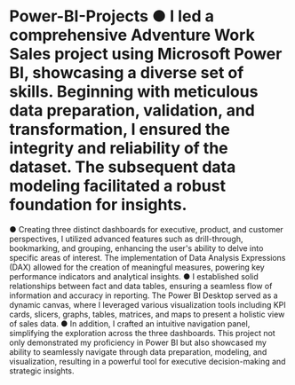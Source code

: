 # Power-BI-Projects ●	I led a comprehensive Adventure Work Sales project using Microsoft Power BI, showcasing a diverse set of skills. Beginning with meticulous data preparation, validation, and transformation, I ensured the integrity and reliability of the dataset. The subsequent data modeling facilitated a robust foundation for insights.
●	 Creating three distinct dashboards for executive, product, and customer perspectives, I utilized advanced features such as drill-through, bookmarking, and grouping, enhancing the user's ability to delve into specific areas of interest. The implementation of Data Analysis Expressions (DAX) allowed for the creation of meaningful measures, powering key performance indicators and analytical insights.
●	I established solid relationships between fact and data tables, ensuring a seamless flow of information and accuracy in reporting. The Power BI Desktop served as a dynamic canvas, where I leveraged various visualization tools including KPI cards, slicers, graphs, tables, matrices, and maps to present a holistic view of sales data.
●	In addition, I crafted an intuitive navigation panel, simplifying the exploration across the three dashboards. This project not only demonstrated my proficiency in Power BI but also showcased my ability to seamlessly navigate through data preparation, modeling, and visualization, resulting in a powerful tool for executive decision-making and strategic insights.
